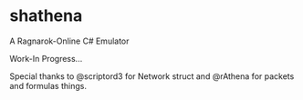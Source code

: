# shathena
A Ragnarok-Online C# Emulator

Work-In Progress...

Special thanks to @scriptord3 for Network struct and @rAthena for packets and formulas things.
